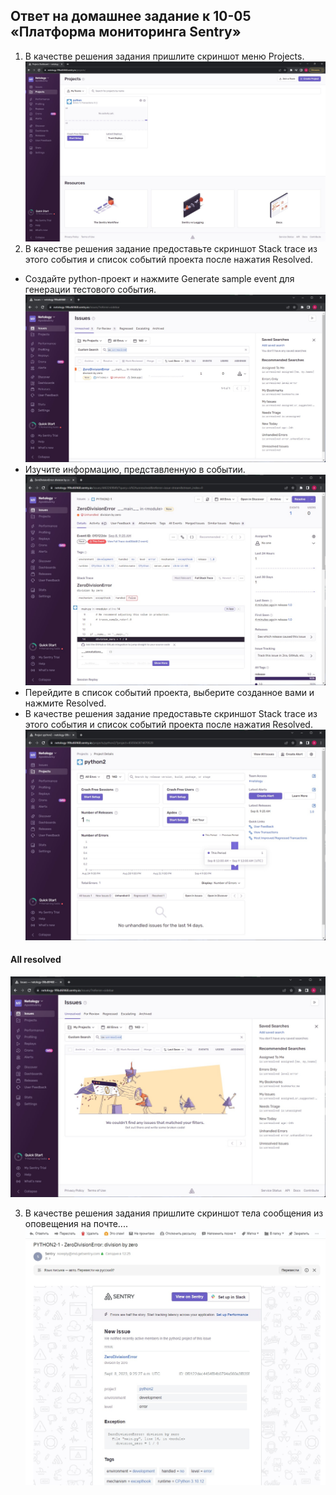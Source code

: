 ## Ответ на домашнее задание к 10-05 «Платформа мониторинга Sentry»

1. В качестве решения задания пришлите скриншот меню Projects.
![Skrin](img/01-01.jpg)
2. В качестве решения задание предоставьте скриншот Stack trace из этого события и список событий проекта после нажатия Resolved.

* Создайте python-проект и нажмите Generate sample event для генерации тестового события.  
![Skrin](img/02-01-1.jpg)
* Изучите информацию, представленную в событии.
![Skrin](img/02-02.jpg)
* Перейдите в список событий проекта, выберите созданное вами и нажмите Resolved.
* В качестве решения задание предоставьте скриншот Stack trace из этого события и список событий проекта после нажатия Resolved.
![Skrin](img/02-03.jpg)
#### All resolved
![Skrin](img/02-04.jpg)


3. В качестве решения задания пришлите скриншот тела сообщения из оповещения на почте....
![Skrin](img/03-01.jpg)